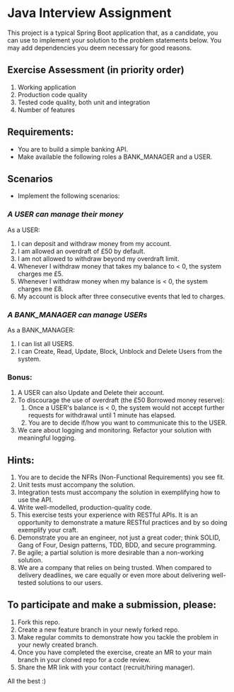# Java Interview Assignment  

This project is a typical Spring Boot application that, as a candidate, you can use to implement your solution to the problem statements below.  You may add dependencies you deem necessary for good reasons.

## Exercise Assessment (in priority order)

1. Working application
1. Production code quality
1. Tested code quality, both unit and integration
1. Number of features

## Requirements:

- You are to build a simple banking API.
- Make available the following roles a BANK_MANAGER and a USER.

## Scenarios
- Implement the following scenarios:

### _A USER can manage their money_

As a USER:
1. I can deposit and withdraw money from my account.
1. I am allowed an overdraft of £50 by default.
1. I am not allowed to withdraw beyond my overdraft limit.
1. Whenever I withdraw money that takes my balance to < 0, the system charges me £5.
1. Whenever I withdraw money when my balance is < 0, the system charges me £8.
1. My account is block after three consecutive events that led to charges.

### _A BANK_MANAGER can manage USERs_

As a BANK_MANAGER:
1. I can list all USERS.
1. I can Create, Read, Update, Block, Unblock and Delete Users from the system.

### Bonus: 

1. A USER can also Update and Delete their account.
1. To discourage the use of overdraft (the £50 Borrowed money reserve):
   1. Once a USER's balance is < 0, the system would not accept further requests for withdrawal until 1 minute has elapsed.  
   1. You are to decide if/how you want to communicate this to the USER.
1. We care about logging and monitoring.  Refactor your solution with meaningful logging.

## Hints:

1. You are to decide the NFRs (Non-Functional Requirements) you see fit.
1. Unit tests must accompany the solution.
1. Integration tests must accompany the solution in exemplifying how to use the API.
1. Write well-modelled, production-quality code.
1. This exercise tests your experience with RESTful APIs.  It is an opportunity to demonstrate a mature RESTful practices and by so doing exemplify your craft.
1. Demonstrate you are an engineer, not just a great coder; think SOLID, Gang of Four, Design patterns, TDD, BDD, and secure programming.
1. Be agile; a partial solution is more desirable than a non-working solution.
1. We are a company that relies on being trusted.  When compared to delivery deadlines, we care equally or even more about delivering well-tested solutions to our users.

## To participate and make a submission, please:

1. Fork this repo.
1. Create a new feature branch in your newly forked repo.
1. Make regular commits to demonstrate how you tackle the problem in your newly created branch. 
1. Once you have completed the exercise, create an MR to your main branch in your cloned repo for a code review.
1. Share the MR link with your contact (recruit/hiring manager).

All the best :)